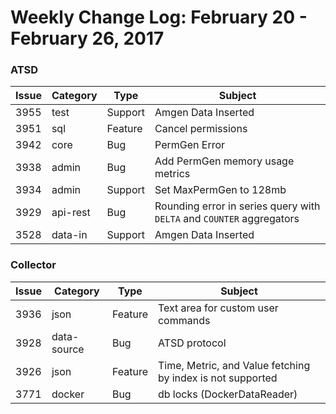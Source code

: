 Weekly Change Log: February 20 - February 26, 2017
==================================================

### ATSD

| Issue| Category    | Type    | Subject                                                                              |
|------|-------------|---------|--------------------------------------------------------------------------------------| 
| 3955 | test        | Support | Amgen Data Inserted                                                         |
| 3951 | sql         | Feature | Cancel permissions                                                     |
| 3942 | core        | Bug     | PermGen Error                                                               |
| 3938 | admin       | Bug     | Add PermGen memory usage metrics                                     |
| 3934 | admin       | Support | Set MaxPermGen to 128mb                                                     |
| 3929 | api-rest    | Bug     | Rounding error in series query with `DELTA` and `COUNTER` aggregators |
| 3528 | data-in     | Support | Amgen Data Inserted                                                         |

### Collector

| Issue| Category    | Type    | Subject                                                                              |
|------|-------------|---------|--------------------------------------------------------------------------------------| 
| 3936 | json        | Feature | Text area for custom user commands                                    |
| 3928 | data-source | Bug     | ATSD protocol                                                   |
| 3926 | json        | Feature | Time, Metric, and Value fetching by index is not supported             |
| 3771 | docker      | Bug     | db locks (DockerDataReader)                                         |

